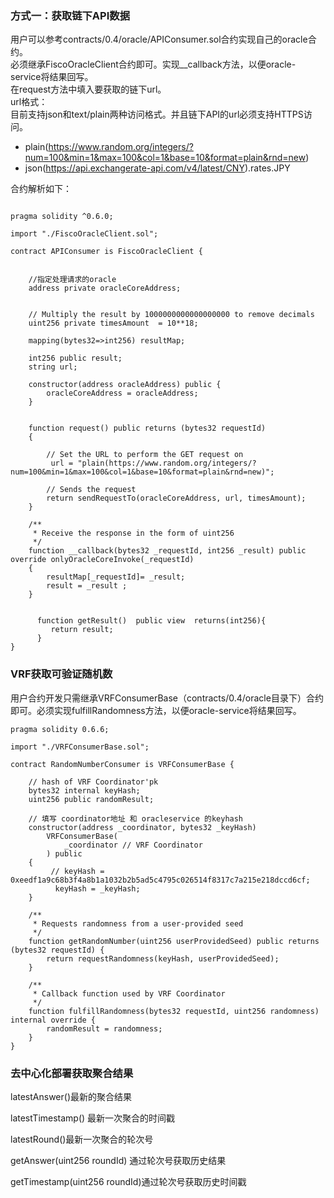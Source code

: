 


### 方式一：获取链下API数据
 用户可以参考contracts/0.4/oracle/APIConsumer.sol合约实现自己的oracle合约。  
  必须继承FiscoOracleClient合约即可。实现__callback方法，以便oracle-service将结果回写。  
  在request方法中填入要获取的链下url。  
  url格式：  
     目前支持json和text/plain两种访问格式。并且链下API的url必须支持HTTPS访问。
   - plain(https://www.random.org/integers/?num=100&min=1&max=100&col=1&base=10&format=plain&rnd=new)
   - json(https://api.exchangerate-api.com/v4/latest/CNY).rates.JPY
    
   合约解析如下：  
```

pragma solidity ^0.6.0;

import "./FiscoOracleClient.sol";

contract APIConsumer is FiscoOracleClient {


    //指定处理请求的oracle
    address private oracleCoreAddress;
  

    // Multiply the result by 1000000000000000000 to remove decimals
    uint256 private timesAmount  = 10**18;

    mapping(bytes32=>int256) resultMap;

    int256 public result;
    string url;

    constructor(address oracleAddress) public {
        oracleCoreAddress = oracleAddress;
    }


    function request() public returns (bytes32 requestId)
    {

        // Set the URL to perform the GET request on
         url = "plain(https://www.random.org/integers/?num=100&min=1&max=100&col=1&base=10&format=plain&rnd=new)";

        // Sends the request
        return sendRequestTo(oracleCoreAddress, url, timesAmount);
    }

    /**
     * Receive the response in the form of uint256
     */
    function __callback(bytes32 _requestId, int256 _result) public override onlyOracleCoreInvoke(_requestId)
    {
        resultMap[_requestId]= _result;
        result = _result ;
    }


      function getResult()  public view  returns(int256){
         return result;
      }
}
```

### VRF获取可验证随机数
  
  用户合约开发只需继承VRFConsumerBase（contracts/0.4/oracle目录下）合约即可。必须实现fulfillRandomness方法，以便oracle-service将结果回写。

```
pragma solidity 0.6.6;

import "./VRFConsumerBase.sol";

contract RandomNumberConsumer is VRFConsumerBase {

    // hash of VRF Coordinator'pk
    bytes32 internal keyHash;
    uint256 public randomResult;

    // 填写 coordinator地址 和 oracleservice 的keyhash
    constructor(address _coordinator, bytes32 _keyHash)
        VRFConsumerBase(
            _coordinator // VRF Coordinator
        ) public
    {
         // keyHash = 0xeedf1a9c68b3f4a8b1a1032b2b5ad5c4795c026514f8317c7a215e218dccd6cf;
          keyHash = _keyHash;
    }

    /**
     * Requests randomness from a user-provided seed
     */
    function getRandomNumber(uint256 userProvidedSeed) public returns (bytes32 requestId) {
        return requestRandomness(keyHash, userProvidedSeed);
    }

    /**
     * Callback function used by VRF Coordinator
     */
    function fulfillRandomness(bytes32 requestId, uint256 randomness) internal override {
        randomResult = randomness;
    }
}
  ```
  
  
### 去中心化部署获取聚合结果



  latestAnswer()最新的聚合结果
  
  latestTimestamp() 最新一次聚合的时间戳
  
  latestRound()最新一次聚合的轮次号
  
  getAnswer(uint256 roundId) 通过轮次号获取历史结果
  
  getTimestamp(uint256 roundId)通过轮次号获取历史时间戳